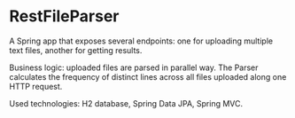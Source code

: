 # RestFileParser
A Spring app that exposes several endpoints: one for uploading multiple text files, another for getting results.

Business logic: uploaded files are parsed in parallel way. The Parser calculates the frequency of distinct lines across all files uploaded
along one HTTP request.

Used technologies: H2 database, Spring Data JPA, Spring MVC.
